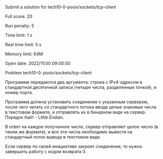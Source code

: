 Submit a solution for tech10-0-posix/sockets/tcp-client

Full score:	20

Run penalty:	5

Time limit:	1 s

Real time limit:	5 s

Memory limit:	64M

Open date:	2022/11/30 09:00:00

Problem tech10-0: posix/sockets/tcp-client

Программе передаются два аргумента: строка с IPv4-адресом в стандартной десятичной записи (четыре числа, разделенные точкой), и номер порта.

Программа должна установить соединение с указанным сервером, после чего читать со стандартного потока ввода целые знаковые числа в текстовом формате, и отправлять их в бинарном виде на сервер. Порядок байт - Little Endian.

В ответ на каждое полученное число, сервер отправляет целое число (в таком же формате), и все эти числа необходимо вывести на стандартный поток вывода в текстовом виде.

Если сервер по своей инициативе закроет соединение, то нужно завершить работу с кодом возврата 0.

